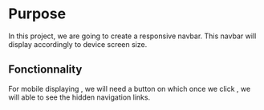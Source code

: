 # Purpose

In this project, we are going to create a responsive navbar. This navbar will display accordingly to device screen size.

## Fonctionnality

For mobile displaying , we will need a button on which once we click , we will able to see the hidden navigation links.
